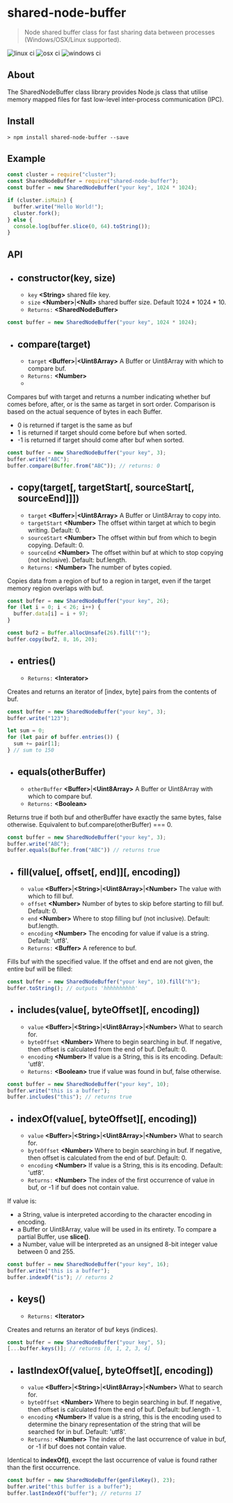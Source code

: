 # shared-node-buffer

> Node shared buffer class for fast sharing data between processes (Windows/OSX/Linux supported).

![linux ci](https://github.com/ErosZy/shared-node-buffer/actions/workflows/linux.yml/badge.svg)
![osx ci](https://github.com/ErosZy/shared-node-buffer/actions/workflows/osx.yml/badge.svg)
![windows ci](https://github.com/ErosZy/shared-node-buffer/actions/workflows/windows.yml/badge.svg)

About
-----
The SharedNodeBuffer class library provides Node.js class that utilise memory mapped files for fast low-level inter-process communication (IPC).

Install
-------
```shell
> npm install shared-node-buffer --save
```

Example
-------------
```javascript
const cluster = require("cluster");
const SharedNodeBuffer = require("shared-node-buffer");
const buffer = new SharedNodeBuffer("your key", 1024 * 1024);

if (cluster.isMain) {
  buffer.write("Hello World!");
  cluster.fork();
} else {
  console.log(buffer.slice(0, 64).toString());
}
```

API
---
* ## constructor(key, size)
  * `key` **\<String\>** shared file key.
  * `size` **\<Number\>**|**\<Null\>** shared buffer size. Default 1024 * 1024 * 10.
  * `Returns:` **\<SharedNodeBuffer\>**
```javascript
const buffer = new SharedNodeBuffer("your key", 1024 * 1024);
```
* ## compare(target)
  * `target` **\<Buffer\>**|**\<Uint8Array\>** A Buffer or Uint8Array with which to compare buf.
  * `Returns:` **\<Number\>**
  * 
Compares buf with target and returns a number indicating whether buf comes before, after, or is the same as target in sort order. Comparison is based on the actual sequence of bytes in each Buffer.

  * 0 is returned if target is the same as buf
  * 1 is returned if target should come before buf when sorted.
  * -1 is returned if target should come after buf when sorted.

```javascript
const buffer = new SharedNodeBuffer("your key", 3);
buffer.write("ABC");
buffer.compare(Buffer.from("ABC")); // returns: 0
```

* ## copy(target[, targetStart[, sourceStart[, sourceEnd]]])
  * `target` **\<Buffer\>**|**\<Uint8Array\>** A Buffer or Uint8Array to copy into.
  * `targetStart` **\<Number\>** The offset within target at which to begin writing. Default: 0.
  * `sourceStart` **\<Number\>** The offset within buf from which to begin copying. Default: 0.
  * `sourceEnd` **\<Number\>** The offset within buf at which to stop copying (not inclusive). Default: buf.length.
  * `Returns:` **\<Number\>** The number of bytes copied.

Copies data from a region of buf to a region in target, even if the target memory region overlaps with buf.

```javascript
const buffer = new SharedNodeBuffer("your key", 26);
for (let i = 0; i < 26; i++) {
  buffer.data[i] = i + 97;
}

const buf2 = Buffer.allocUnsafe(26).fill("!");
buffer.copy(buf2, 8, 16, 20);
```

* ## entries()
  * `Returns:` **\<Interator\>**

Creates and returns an iterator of [index, byte] pairs from the contents of buf.

```javascript
const buffer = new SharedNodeBuffer("your key", 3);
buffer.write("123");

let sum = 0;
for (let pair of buffer.entries()) {
  sum += pair[1];
} // sum to 150
```

* ## equals(otherBuffer)
  * `otherBuffer` **\<Buffer\>**|**\<Uint8Array\>** A Buffer or Uint8Array with which to compare buf.
  * `Returns:` **\<Boolean\>**

Returns true if both buf and otherBuffer have exactly the same bytes, false otherwise. Equivalent to buf.compare(otherBuffer) === 0.

```javascript
const buffer = new SharedNodeBuffer("your key", 3);
buffer.write("ABC");
buffer.equals(Buffer.from("ABC")) // returns true
```

* ## fill(value[, offset[, end]][, encoding])
  * `value` **\<Buffer\>**|**\<String\>**|**\<Uint8Array\>**|**\<Number\>** The value with which to fill buf.
  * `offset` **\<Number\>** Number of bytes to skip before starting to fill buf. Default: 0.
  * `end` **\<Number\>** Where to stop filling buf (not inclusive). Default: buf.length.
  * `encoding` **\<Number\>** The encoding for value if value is a string. Default: 'utf8'.
  * `Returns:` **\<Buffer\>** A reference to buf.

Fills buf with the specified value. If the offset and end are not given, the entire buf will be filled:

```javascript
const buffer = new SharedNodeBuffer("your key", 10).fill("h");
buffer.toString(); // outputs 'hhhhhhhhhh'
```

* ## includes(value[, byteOffset][, encoding])
  * `value` **\<Buffer\>**|**\<String\>**|**\<Uint8Array\>**|**\<Number\>** What to search for.
  * `byteOffset` **\<Number\>** Where to begin searching in buf. If negative, then offset is calculated from the end of buf. Default: 0.
  * `encoding` **\<Number\>** If value is a String, this is its encoding. Default: 'utf8'.
  * `Returns:` **\<Boolean\>** true if value was found in buf, false otherwise.

```javascript
const buffer = new SharedNodeBuffer("your key", 10);
buffer.write("this is a buffer");
buffer.includes("this"); // returns true
```

* ## indexOf(value[, byteOffset][, encoding])
  * `value` **\<Buffer\>**|**\<String\>**|**\<Uint8Array\>**|**\<Number\>** What to search for.
  * `byteOffset` **\<Number\>** Where to begin searching in buf. If negative, then offset is calculated from the end of buf. Default: 0.
  * `encoding` **\<Number\>** If value is a String, this is its encoding. Default: 'utf8'.
  * `Returns:` **\<Number\>** The index of the first occurrence of value in buf, or -1 if buf does not contain value.
  
If value is:

  * a String, value is interpreted according to the character encoding in encoding.
  * a Buffer or Uint8Array, value will be used in its entirety. To compare a partial Buffer, use **slice()**.
  * a Number, value will be interpreted as an unsigned 8-bit integer value between 0 and 255.

```javascript
const buffer = new SharedNodeBuffer("your key", 16);
buffer.write("this is a buffer");
buffer.indexOf("is"); // returns 2
```

* ## keys()
  * `Returns:` **\<Iterator\>**

Creates and returns an iterator of buf keys (indices).

```javascript
const buffer = new SharedNodeBuffer("your key", 5);
[...buffer.keys()]; // returns [0, 1, 2, 3, 4]
```

* ## lastIndexOf(value[, byteOffset][, encoding])
  * `value` **\<Buffer\>**|**\<String\>**|**\<Uint8Array\>**|**\<Number\>** What to search for.
  * `byteOffset` **\<Number\>** Where to begin searching in buf. If negative, then offset is calculated from the end of buf. Default: buf.length - 1.
  * `encoding` **\<Number\>** If value is a string, this is the encoding used to determine the binary representation of the string that will be searched for in buf. Default: 'utf8'.
  * `Returns:` **\<Number\>** The index of the last occurrence of value in buf, or -1 if buf does not contain value.

Identical to **indexOf()**, except the last occurrence of value is found rather than the first occurrence.

```javascript
const buffer = new SharedNodeBuffer(genFileKey(), 23);
buffer.write("this buffer is a buffer");
buffer.lastIndexOf("buffer"); // returns 17
```
